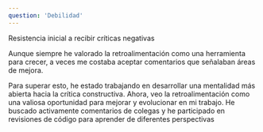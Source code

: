 ```yaml
---
question: 'Debilidad'
---
```


<p>
Resistencia inicial a recibir críticas negativas
</p>
<p>
Aunque siempre he valorado la retroalimentación como una herramienta para crecer, a veces me costaba aceptar comentarios que señalaban áreas de mejora.
</p>
<p>
Para superar esto, he estado trabajando en desarrollar una mentalidad más abierta hacia la crítica constructiva. Ahora, veo la retroalimentación como una valiosa oportunidad para mejorar y evolucionar en mi trabajo. He buscado activamente comentarios de colegas y he participado en revisiones de código para aprender de diferentes perspectivas
</p>
